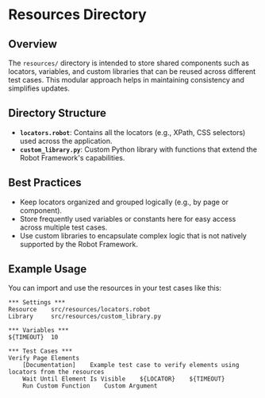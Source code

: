 # Resources Directory

## Overview
The `resources/` directory is intended to store shared components such as locators, variables, and custom libraries that can be reused across different test cases. This modular approach helps in maintaining consistency and simplifies updates.

## Directory Structure
- **`locators.robot`**: Contains all the locators (e.g., XPath, CSS selectors) used across the application.
- **`custom_library.py`**: Custom Python library with functions that extend the Robot Framework's capabilities.

## Best Practices
- Keep locators organized and grouped logically (e.g., by page or component).
- Store frequently used variables or constants here for easy access across multiple test cases.
- Use custom libraries to encapsulate complex logic that is not natively supported by the Robot Framework.

## Example Usage
You can import and use the resources in your test cases like this:

```robot
*** Settings ***
Resource    src/resources/locators.robot
Library     src/resources/custom_library.py

*** Variables ***
${TIMEOUT}  10

*** Test Cases ***
Verify Page Elements
    [Documentation]    Example test case to verify elements using locators from the resources
    Wait Until Element Is Visible    ${LOCATOR}    ${TIMEOUT}
    Run Custom Function    Custom Argument
